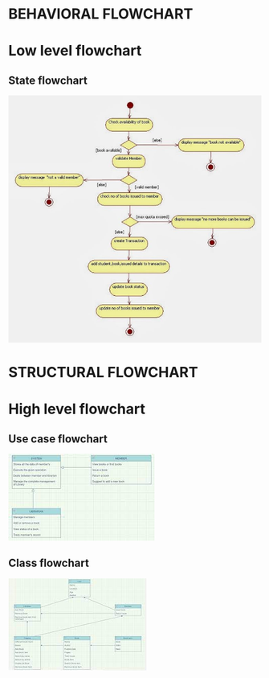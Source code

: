 # BEHAVIORAL FLOWCHART
# Low level flowchart
## State flowchart
![State flowchart](https://github.com/R-Shyamala/M1_LibraryManagment/blob/main/2_Architecture/state.png)
# STRUCTURAL FLOWCHART
# High level flowchart
## Use case flowchart
![use case flowcart](https://github.com/R-Shyamala/M1_LibraryManagment/blob/main/2_Architecture/usecase.png)
## Class flowchart
![Class flowchart](https://github.com/R-Shyamala/M1_LibraryManagment/blob/main/2_Architecture/class%20diagram.png)
